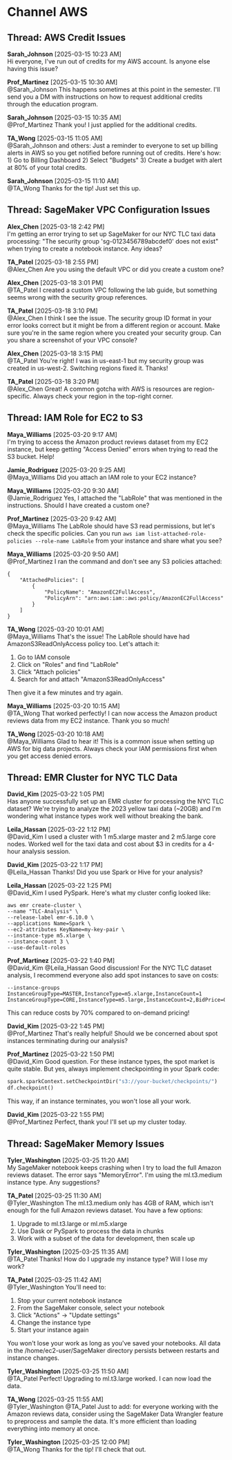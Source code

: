 # Channel AWS

## Thread: AWS Credit Issues
**Sarah_Johnson** [2025-03-15 10:23 AM]  
Hi everyone, I've run out of credits for my AWS account. Is anyone else having this issue?

**Prof_Martinez** [2025-03-15 10:30 AM]  
@Sarah_Johnson This happens sometimes at this point in the semester. I'll send you a DM with instructions on how to request additional credits through the education program.

**Sarah_Johnson** [2025-03-15 10:35 AM]  
@Prof_Martinez Thank you! I just applied for the additional credits.

**TA_Wong** [2025-03-15 11:05 AM]  
@Sarah_Johnson and others: Just a reminder to everyone to set up billing alerts in AWS so you get notified before running out of credits. Here's how: 1) Go to Billing Dashboard 2) Select "Budgets" 3) Create a budget with alert at 80% of your total credits.

**Sarah_Johnson** [2025-03-15 11:10 AM]  
@TA_Wong Thanks for the tip! Just set this up.

## Thread: SageMaker VPC Configuration Issues
**Alex_Chen** [2025-03-18 2:42 PM]  
I'm getting an error trying to set up SageMaker for our NYC TLC taxi data processing: "The security group 'sg-0123456789abcdef0' does not exist" when trying to create a notebook instance. Any ideas?

**TA_Patel** [2025-03-18 2:55 PM]  
@Alex_Chen Are you using the default VPC or did you create a custom one?

**Alex_Chen** [2025-03-18 3:01 PM]  
@TA_Patel I created a custom VPC following the lab guide, but something seems wrong with the security group references.

**TA_Patel** [2025-03-18 3:10 PM]  
@Alex_Chen I think I see the issue. The security group ID format in your error looks correct but it might be from a different region or account. Make sure you're in the same region where you created your security group. Can you share a screenshot of your VPC console?

**Alex_Chen** [2025-03-18 3:15 PM]  
@TA_Patel You're right! I was in us-east-1 but my security group was created in us-west-2. Switching regions fixed it. Thanks!

**TA_Patel** [2025-03-18 3:20 PM]  
@Alex_Chen Great! A common gotcha with AWS is resources are region-specific. Always check your region in the top-right corner.

## Thread: IAM Role for EC2 to S3
**Maya_Williams** [2025-03-20 9:17 AM]  
I'm trying to access the Amazon product reviews dataset from my EC2 instance, but keep getting "Access Denied" errors when trying to read the S3 bucket. Help!

**Jamie_Rodriguez** [2025-03-20 9:25 AM]  
@Maya_Williams Did you attach an IAM role to your EC2 instance?

**Maya_Williams** [2025-03-20 9:30 AM]  
@Jamie_Rodriguez Yes, I attached the "LabRole" that was mentioned in the instructions. Should I have created a custom one?

**Prof_Martinez** [2025-03-20 9:42 AM]  
@Maya_Williams The LabRole should have S3 read permissions, but let's check the specific policies. Can you run `aws iam list-attached-role-policies --role-name LabRole` from your instance and share what you see?

**Maya_Williams** [2025-03-20 9:50 AM]  
@Prof_Martinez I ran the command and don't see any S3 policies attached:
```
{
    "AttachedPolicies": [
        {
            "PolicyName": "AmazonEC2FullAccess",
            "PolicyArn": "arn:aws:iam::aws:policy/AmazonEC2FullAccess"
        }
    ]
}
```

**TA_Wong** [2025-03-20 10:01 AM]  
@Maya_Williams That's the issue! The LabRole should have had AmazonS3ReadOnlyAccess policy too. Let's attach it:

1. Go to IAM console
2. Click on "Roles" and find "LabRole"
3. Click "Attach policies"
4. Search for and attach "AmazonS3ReadOnlyAccess"

Then give it a few minutes and try again.

**Maya_Williams** [2025-03-20 10:15 AM]  
@TA_Wong That worked perfectly! I can now access the Amazon product reviews data from my EC2 instance. Thank you so much!

**TA_Wong** [2025-03-20 10:18 AM]  
@Maya_Williams Glad to hear it! This is a common issue when setting up AWS for big data projects. Always check your IAM permissions first when you get access denied errors.

## Thread: EMR Cluster for NYC TLC Data
**David_Kim** [2025-03-22 1:05 PM]  
Has anyone successfully set up an EMR cluster for processing the NYC TLC dataset? We're trying to analyze the 2023 yellow taxi data (~20GB) and I'm wondering what instance types work well without breaking the bank.

**Leila_Hassan** [2025-03-22 1:12 PM]  
@David_Kim I used a cluster with 1 m5.xlarge master and 2 m5.large core nodes. Worked well for the taxi data and cost about $3 in credits for a 4-hour analysis session.

**David_Kim** [2025-03-22 1:17 PM]  
@Leila_Hassan Thanks! Did you use Spark or Hive for your analysis?

**Leila_Hassan** [2025-03-22 1:25 PM]  
@David_Kim I used PySpark. Here's what my cluster config looked like:
```
aws emr create-cluster \
--name "TLC-Analysis" \
--release-label emr-6.10.0 \
--applications Name=Spark \
--ec2-attributes KeyName=my-key-pair \
--instance-type m5.xlarge \
--instance-count 3 \
--use-default-roles
```

**Prof_Martinez** [2025-03-22 1:40 PM]  
@David_Kim @Leila_Hassan Good discussion! For the NYC TLC dataset analysis, I recommend everyone also add spot instances to save on costs:
```
--instance-groups InstanceGroupType=MASTER,InstanceType=m5.xlarge,InstanceCount=1 InstanceGroupType=CORE,InstanceType=m5.large,InstanceCount=2,BidPrice=0.13
```
This can reduce costs by 70% compared to on-demand pricing!

**David_Kim** [2025-03-22 1:45 PM]  
@Prof_Martinez That's really helpful! Should we be concerned about spot instances terminating during our analysis?

**Prof_Martinez** [2025-03-22 1:50 PM]  
@David_Kim Good question. For these instance types, the spot market is quite stable. But yes, always implement checkpointing in your Spark code:
```python
spark.sparkContext.setCheckpointDir("s3://your-bucket/checkpoints/")
df.checkpoint()
```
This way, if an instance terminates, you won't lose all your work.

**David_Kim** [2025-03-22 1:55 PM]  
@Prof_Martinez Perfect, thank you! I'll set up my cluster today.

## Thread: SageMaker Memory Issues
**Tyler_Washington** [2025-03-25 11:20 AM]  
My SageMaker notebook keeps crashing when I try to load the full Amazon reviews dataset. The error says "MemoryError". I'm using the ml.t3.medium instance type. Any suggestions?

**TA_Patel** [2025-03-25 11:30 AM]  
@Tyler_Washington The ml.t3.medium only has 4GB of RAM, which isn't enough for the full Amazon reviews dataset. You have a few options:

1. Upgrade to ml.t3.large or ml.m5.xlarge
2. Use Dask or PySpark to process the data in chunks
3. Work with a subset of the data for development, then scale up

**Tyler_Washington** [2025-03-25 11:35 AM]  
@TA_Patel Thanks! How do I upgrade my instance type? Will I lose my work?

**TA_Patel** [2025-03-25 11:42 AM]  
@Tyler_Washington You'll need to:
1. Stop your current notebook instance
2. From the SageMaker console, select your notebook
3. Click "Actions" -> "Update settings"
4. Change the instance type
5. Start your instance again

You won't lose your work as long as you've saved your notebooks. All data in the /home/ec2-user/SageMaker directory persists between restarts and instance changes.

**Tyler_Washington** [2025-03-25 11:50 AM]  
@TA_Patel Perfect! Upgrading to ml.t3.large worked. I can now load the data.

**TA_Wong** [2025-03-25 11:55 AM]  
@Tyler_Washington @TA_Patel Just to add: for everyone working with the Amazon reviews data, consider using the SageMaker Data Wrangler feature to preprocess and sample the data. It's more efficient than loading everything into memory at once.

**Tyler_Washington** [2025-03-25 12:00 PM]  
@TA_Wong Thanks for the tip! I'll check that out.
